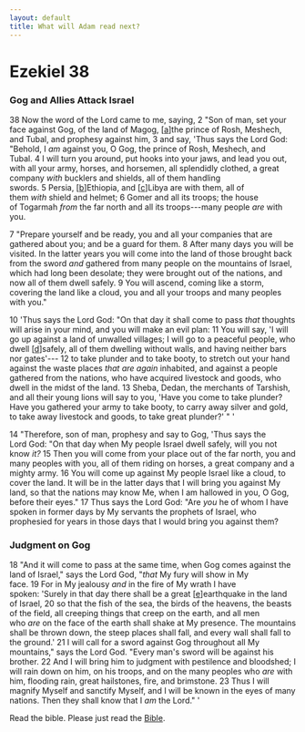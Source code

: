 ```yaml
---
layout: default
title: What will Adam read next?
---
```


# Ezekiel 38

### Gog and Allies Attack Israel

38 Now the word of the Lord came to me, saying, 2 "Son of man, set your face against Gog, of the land of Magog, [[a](https://www.biblegateway.com/passage/?search=Ezekiel%2038%2CEzekiel%2039%2CMark%2013%2CRevelation%2020-22&version=NKJV#fen-NKJV-21428a "See footnote a")]the prince of Rosh, Meshech, and Tubal, and prophesy against him, 3 and say, 'Thus says the Lord God: "Behold, I *am* against you, O Gog, the prince of Rosh, Meshech, and Tubal. 4 I will turn you around, put hooks into your jaws, and lead you out, with all your army, horses, and horsemen, all splendidly clothed, a great company *with* bucklers and shields, all of them handling swords. 5 Persia, [[b](https://www.biblegateway.com/passage/?search=Ezekiel%2038%2CEzekiel%2039%2CMark%2013%2CRevelation%2020-22&version=NKJV#fen-NKJV-21431b "See footnote b")]Ethiopia, and [[c](https://www.biblegateway.com/passage/?search=Ezekiel%2038%2CEzekiel%2039%2CMark%2013%2CRevelation%2020-22&version=NKJV#fen-NKJV-21431c "See footnote c")]Libya are with them, all of them *with* shield and helmet; 6 Gomer and all its troops; the house of Togarmah *from* the far north and all its troops---many people *are* with you.

7 "Prepare yourself and be ready, you and all your companies that are gathered about you; and be a guard for them. 8 After many days you will be visited. In the latter years you will come into the land of those brought back from the sword *and* gathered from many people on the mountains of Israel, which had long been desolate; they were brought out of the nations, and now all of them dwell safely. 9 You will ascend, coming like a storm, covering the land like a cloud, you and all your troops and many peoples with you."

10 'Thus says the Lord God: "On that day it shall come to pass *that* thoughts will arise in your mind, and you will make an evil plan: 11 You will say, 'I will go up against a land of unwalled villages; I will go to a peaceful people, who dwell [[d](https://www.biblegateway.com/passage/?search=Ezekiel%2038%2CEzekiel%2039%2CMark%2013%2CRevelation%2020-22&version=NKJV#fen-NKJV-21437d "See footnote d")]safely, all of them dwelling without walls, and having neither bars nor gates'--- 12 to take plunder and to take booty, to stretch out your hand against the waste places *that are again* inhabited, and against a people gathered from the nations, who have acquired livestock and goods, who dwell in the midst of the land. 13 Sheba, Dedan, the merchants of Tarshish, and all their young lions will say to you, 'Have you come to take plunder? Have you gathered your army to take booty, to carry away silver and gold, to take away livestock and goods, to take great plunder?' " '

14 "Therefore, son of man, prophesy and say to Gog, 'Thus says the Lord God: "On that day when My people Israel dwell safely, will you not know *it?* 15 Then you will come from your place out of the far north, you and many peoples with you, all of them riding on horses, a great company and a mighty army. 16 You will come up against My people Israel like a cloud, to cover the land. It will be in the latter days that I will bring you against My land, so that the nations may know Me, when I am hallowed in you, O Gog, before their eyes." 17 Thus says the Lord God: "Are *you* he of whom I have spoken in former days by My servants the prophets of Israel, who prophesied for years in those days that I would bring you against them?

### Judgment on Gog

18 "And it will come to pass at the same time, when Gog comes against the land of Israel," says the Lord God, "*that* My fury will show in My face. 19 For in My jealousy *and* in the fire of My wrath I have spoken: 'Surely in that day there shall be a great [[e](https://www.biblegateway.com/passage/?search=Ezekiel%2038%2CEzekiel%2039%2CMark%2013%2CRevelation%2020-22&version=NKJV#fen-NKJV-21445e "See footnote e")]earthquake in the land of Israel, 20 so that the fish of the sea, the birds of the heavens, the beasts of the field, all creeping things that creep on the earth, and all men who *are* on the face of the earth shall shake at My presence. The mountains shall be thrown down, the steep places shall fall, and every wall shall fall to the ground.' 21 I will call for a sword against Gog throughout all My mountains," says the Lord God. "Every man's sword will be against his brother. 22 And I will bring him to judgment with pestilence and bloodshed; I will rain down on him, on his troops, and on the many peoples who *are* with him, flooding rain, great hailstones, fire, and brimstone. 23 Thus I will magnify Myself and sanctify Myself, and I will be known in the eyes of many nations. Then they shall know that I *am* the Lord." '

Read the bible. Please just read the <a href="https://www.biblegateway.com/" target="_blank">Bible</a>. 
